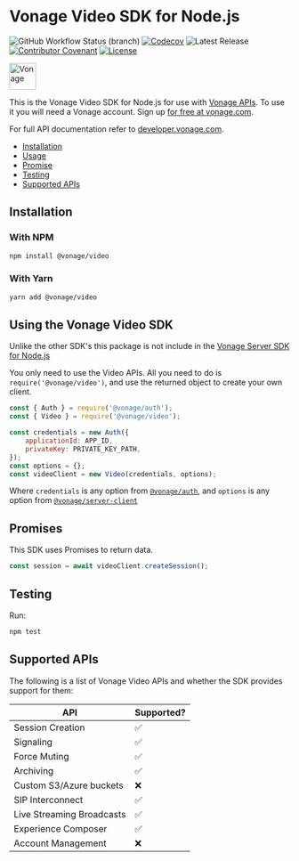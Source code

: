 # Vonage Video SDK for Node.js

![GitHub Workflow Status (branch)](https://img.shields.io/github/workflow/status/vonage/vonage-node-sdk/Vonage/3.x?logo=github&style=flat-square&label=Workflow%20Build)
[![Codecov](https://img.shields.io/codecov/c/github/vonage/vonage-node-sdk?label=Codecov&logo=codecov&style=flat-square)](https://codecov.io/gh/Vonage/vonage-server-sdk)
![Latest Release](https://img.shields.io/npm/v/@vonage/video)
[![Contributor Covenant](https://img.shields.io/badge/Contributor%20Covenant-v2.0%20adopted-ff69b4.svg?style=flat-square)](../../CODE_OF_CONDUCT.md)
[![License](https://img.shields.io/npm/l/@vonage/video?label=License&style=flat-square)][license]

<img src="https://developer.nexmo.com/images/logos/vbc-logo.svg" height="48px" alt="Vonage" />

This is the Vonage Video SDK for Node.js for use with
[Vonage APIs](https://www.vonage.com/). To use it you will need a Vonage
account. Sign up [for free at vonage.com][signup].

For full API documentation refer to
[developer.vonage.com](https://developer.vonage.com/).

* [Installation](#installation)
* [Usage](#using-the-vonage-video-sdk)
* [Promise](#promises)
* [Testing](#testing)
* [Supported APIs](#supported-apis)

## Installation

### With NPM

```bash
npm install @vonage/video
```

### With Yarn

```bash
yarn add @vonage/video
```

## Using the Vonage Video SDK

Unlike the other SDK's this package is not include in the
[Vonage Server SDK for Node.js](https://github.com/vonage/vonage-node-sdk)

You only need to use the Video APIs. All you need to do is
`require('@vonage/video')`, and use the returned object to create your own
client.

```js
const { Auth } = require('@vonage/auth');
const { Video } = require('@vonage/video');

const credentials = new Auth({
    applicationId: APP_ID,
    privateKey: PRIVATE_KEY_PATH,
});
const options = {};
const videoClient = new Video(credentials, options);
```

Where `credentials` is any option from [`@vonage/auth`](https://github.com/Vonage/vonage-node-sdk/tree/3.x/readme/packages/auth#options),
and `options` is any option from [`@vonage/server-client`](https://github.com/Vonage/vonage-node-sdk/tree/3.x/readme/packages/server-client#options)

## Promises

This SDK uses Promises to return data.

```js
const session = await videoClient.createSession();
```

## Testing

Run:

```bash
npm test
```

## Supported APIs

The following is a list of Vonage Video APIs and whether the SDK provides support for them:

| API      |  Supported?   |
|----------|-------------|
| Session Creation | ✅ |
| Signaling | ✅ |
| Force Muting | ✅ |
| Archiving | ✅ |
| Custom S3/Azure buckets | ❌ |
| SIP Interconnect | ✅ |
| Live Streaming Broadcasts | ✅ |
| Experience Composer | ✅ |
| Account Management | ❌ |

[signup]: https://dashboard.nexmo.com/sign-up?utm_source=DEV_REL&utm_medium=github&utm_campaign=node-server-sdk
[license]: ../../LICENSE.txt
